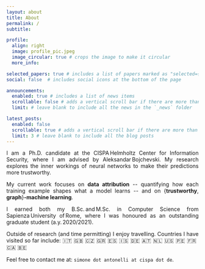 ```yaml
---
layout: about
title: About
permalink: /
subtitle: 

profile:
  align: right
  image: profile_pic.jpeg
  image_circular: true # crops the image to make it circular
  more_info: 

selected_papers: true # includes a list of papers marked as "selected={true}"
social: false  # includes social icons at the bottom of the page

announcements:
  enabled: true # includes a list of news items
  scrollable: false # adds a vertical scroll bar if there are more than 3 news items
  limit: # leave blank to include all the news in the `_news` folder

latest_posts:
  enabled: false
  scrollable: true # adds a vertical scroll bar if there are more than 3 new posts items
  limit: 3 # leave blank to include all the blog posts
---
```

<div markdown="1" style="text-align: justify;">
I am a Ph.D. candidate at the CISPA Helmholtz Center for Information Security, where I am advised by Aleksandar Bojchevski. My research explores the inner workings of neural networks to make their predictions more trustworthy.

My current work focuses on **data attribution** -- quantifying how each training example shapes what a model learns -- and on {**trustworthy**, **graph**}**-machine learning**.

I earned both my B.Sc. and M.Sc. in Computer Science from Sapienza University of Rome, where I was honoured as an outstanding graduate student (a.y. 2020/2021).

Outside of research (and time permitting) I enjoy travelling. Countries I have visited so far include: 🇮🇹 🇬🇧 🇨🇿 🇬🇷 🇪🇸 🇮🇸 🇩🇪 🇦🇹 🇳🇱 🇺🇸 🇵🇪 🇫🇷 🇨🇦 🇧🇪

Feel free to contact me at: `simone dot antonelli at cispa dot de`.
</div>